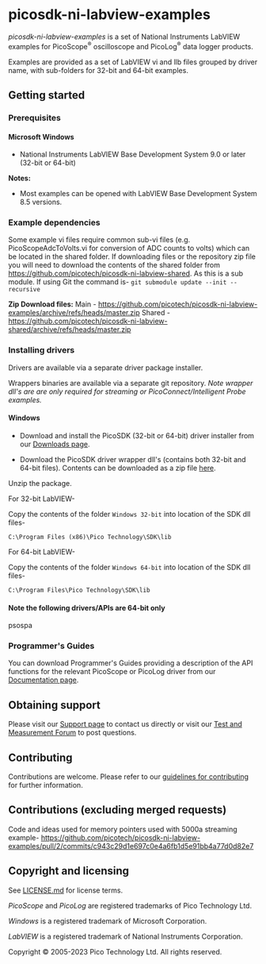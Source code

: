 # picosdk-ni-labview-examples

*picosdk-ni-labview-examples* is a set of National Instruments LabVIEW examples for PicoScope<sup>®</sup> oscilloscope and PicoLog<sup>®</sup> data logger products.

Examples are provided as a set of LabVIEW vi and llb files grouped by driver name, with sub-folders for 32-bit and 64-bit examples.

## Getting started

### Prerequisites

#### Microsoft Windows

* National Instruments LabVIEW Base Development System 9.0 or later (32-bit or 64-bit)

**Notes:** 

* Most examples can be opened with LabVIEW Base Development System 8.5 versions.

### Example dependencies

Some example vi files require common sub-vi files (e.g. PicoScopeAdcToVolts.vi for conversion of ADC counts to volts) which can be located in the shared folder.
If downloading files or the repository zip file you will need to download the contents of the shared folder from https://github.com/picotech/picosdk-ni-labview-shared. As this is a sub module.
If using Git the command is-
`git submodule update --init --recursive`

**Zip Download files:**
Main - https://github.com/picotech/picosdk-ni-labview-examples/archive/refs/heads/master.zip
Shared - https://github.com/picotech/picosdk-ni-labview-shared/archive/refs/heads/master.zip

### Installing drivers

Drivers are available via a separate driver package installer.

Wrappers binaries are available via a separate git repository.
*Note wrapper dll's are are only required for streaming or PicoConnect/Intelligent Probe examples.*

#### Windows

* Download and install the PicoSDK (32-bit or 64-bit) driver installer from our [Downloads page](https://www.picotech.com/downloads).

* Download the PicoSDK driver wrapper dll's (contains both 32-bit and 64-bit files). Contents can be downloaded as a zip file [here](https://github.com/picotech/picosdk-c-wrappers-binaries/archive/refs/heads/master.zip).

Unzip the package.

For 32-bit LabVIEW-

Copy the contents of the folder `Windows 32-bit` into location of the SDK dll files-

`C:\Program Files (x86)\Pico Technology\SDK\lib`

For 64-bit LabVIEW-

Copy the contents of the folder `Windows 64-bit` into location of the SDK dll files-

`C:\Program Files\Pico Technology\SDK\lib`

#### Note the following drivers/APIs are 64-bit only
psospa

### Programmer's Guides

You can download Programmer's Guides providing a description of the API functions for the relevant PicoScope or PicoLog driver from our [Documentation page](https://www.picotech.com/library/documentation).

## Obtaining support

Please visit our [Support page](https://www.picotech.com/tech-support) to contact us directly or visit our [Test and Measurement Forum](https://www.picotech.com/support/forum20.html) to post questions.

## Contributing

Contributions are welcome. Please refer to our [guidelines for contributing](.github/CONTRIBUTING.md) for further information.

## Contributions (excluding merged requests)

Code and ideas used for memory pointers used with 5000a streaming example-
https://github.com/picotech/picosdk-ni-labview-examples/pull/2/commits/c943c29d1e697c0e4a6fb1d5e91bb4a77d0d82e7

## Copyright and licensing

See [LICENSE.md](LICENSE.md) for license terms.

*PicoScope* and *PicoLog* are registered trademarks of Pico Technology Ltd. 

*Windows* is a registered trademark of Microsoft Corporation.

*LabVIEW* is a registered trademark of National Instruments Corporation.

Copyright © 2005-2023 Pico Technology Ltd. All rights reserved.

